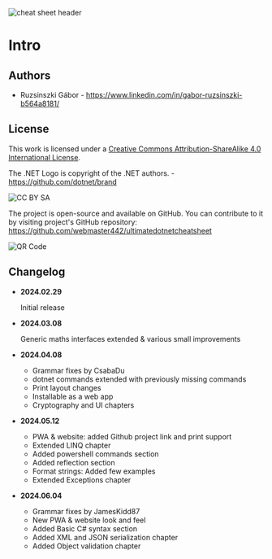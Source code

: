 ![cheat sheet header](img/header.svg)

# Intro

## Authors

* Ruzsinszki Gábor - https://www.linkedin.com/in/gabor-ruzsinszki-b564a8181/

## License

This work is licensed under a [Creative Commons Attribution-ShareAlike 4.0 International License](https://creativecommons.org/licenses/by-sa/4.0/).

The .NET Logo is copyright of the .NET authors. - https://github.com/dotnet/brand

![CC BY SA](img/by-sa.svg) 


The project is open-source and available on GitHub. You can contribute to it by visiting project's GitHub repository: https://github.com/webmaster442/ultimatedotnetcheatsheet

![QR Code](img/qrcode.svg)

## Changelog

* **2024.02.29** 

    Initial release

* **2024.03.08** 

    Generic maths interfaces extended & various small improvements

* **2024.04.08**
  
  * Grammar fixes by CsabaDu
  * dotnet commands extended with previously missing commands
  * Print layout changes
  * Installable as a web app
  * Cryptography and UI chapters

* **2024.05.12**

  * PWA & website: added Github project link and print support
  * Extended LINQ chapter
  * Added powershell commands section
  * Added reflection section
  * Format strings: Added few examples
  * Extended Exceptions chapter

* **2024.06.04**
  
  * Grammar fixes by JamesKidd87
  * New PWA & website look and feel
  * Added Basic C# syntax section
  * Added XML and JSON serialization chapter
  * Added Object validation chapter
